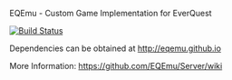 EQEmu - Custom Game Implementation for EverQuest

[![Build Status](https://api.travis-ci.org/EQEmu/Server.svg)](https://travis-ci.org/EQEmu/Server)

Dependencies can be obtained at http://eqemu.github.io

More Information: https://github.com/EQEmu/Server/wiki
